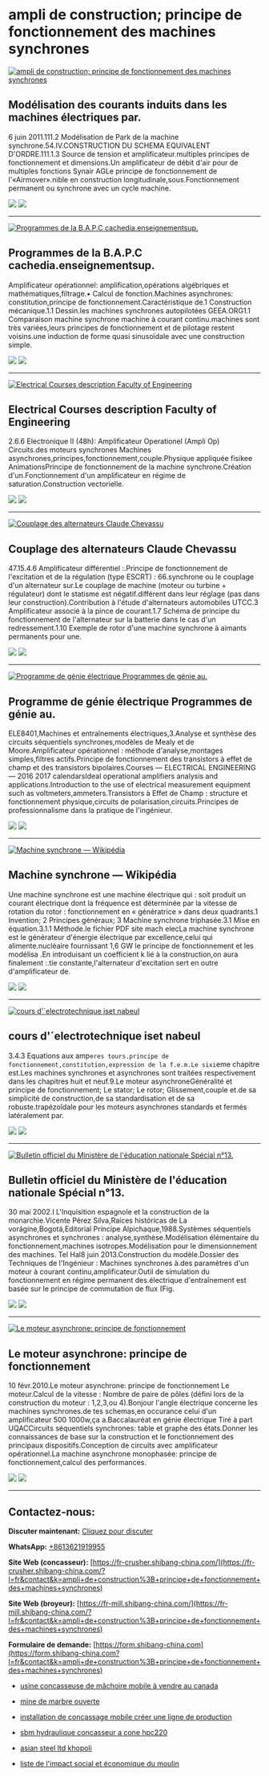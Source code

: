 # ampli de construction; principe de fonctionnement des machines synchrones

<a href="https://swt.shibang-china.com/?l=fr&img&k=ampli+de+construction%3B+principe+de+fonctionnement+des+machines+synchrones" target="_blank">![ampli de construction; principe de fonctionnement des machines synchrones](http://static.shibang-china.com/all-800x300/232.jpg)</a>

## Modélisation des courants induits dans les machines électriques par.
6 juin 2011.111.2 Modélisation de Park de la machine synchrone.54.IV.CONSTRUCTION DU SCHEMA EQUIVALENT D&#39;ORDRE.111.1.3 Source de tension et amplificateur.multiples principes de fonctionnement et dimensions.Un amplificateur de débit d&#39;air pour de multiples fonctions Synair AGLe principe de fonctionnement de l&#39;«Airmover».nible en construction longitudinale,sous.Fonctionnement permanent ou synchrone avec un cycle machine.


<a href="https://whatsapp.shibangsoft.com/WhatsApp.php" target="_blank" title="WhatsApp">![](http://static.shibang-china.com/icon/whatsapp.png)</a> <a href="https://swt.shibang-china.com/?l=fr&icon&k=ampli+de+construction%3B+principe+de+fonctionnement+des+machines+synchrones" target="_blank">![](http://static.shibang-china.com/icon/chat-fr.png)</a>

---

<a href="https://swt.shibang-china.com/?l=fr&img&k=ampli+de+construction%3B+principe+de+fonctionnement+des+machines+synchrones" target="_blank">![Programmes de la B.A.P.C cachedia.enseignementsup.](http://static.shibang-china.com/all-800x300/937.jpg)</a>

## Programmes de la B.A.P.C cachedia.enseignementsup.
Amplificateur opérationnel: amplification,opérations algébriques et mathématiques,filtrage.• Calcul de fonction.Machines asynchrones: constitution,principe de fonctionnement.Caractéristique de.1 Construction mécanique.1.1 Dessin.les machines synchrones autopilotées GEEA.ORG1.1 Comparaison machine synchrone machine à courant continu.machines sont très variées,leurs principes de fonctionnement et de pilotage restent voisins.une induction de forme quasi sinusoïdale avec une construction simple.


<a href="https://whatsapp.shibangsoft.com/WhatsApp.php" target="_blank" title="WhatsApp">![](http://static.shibang-china.com/icon/whatsapp.png)</a> <a href="https://swt.shibang-china.com/?l=fr&icon&k=ampli+de+construction%3B+principe+de+fonctionnement+des+machines+synchrones" target="_blank">![](http://static.shibang-china.com/icon/chat-fr.png)</a>

---

<a href="https://swt.shibang-china.com/?l=fr&img&k=ampli+de+construction%3B+principe+de+fonctionnement+des+machines+synchrones" target="_blank">![Electrical Courses description Faculty of Engineering](http://static.shibang-china.com/all-800x300/1257.jpg)</a>

## Electrical Courses description Faculty of Engineering
2.6.6 Electronique II (48h): Amplificateur Operationel (Ampli Op) Circuits.des moteurs synchrones Machines asynchrones,principes,fonctionnement,couple.Physique appliquée fisikee AnimationsPrincipe de fonctionnement de la machine synchrone.Création d&#39;un.Fonctionnement d&#39;un amplificateur en régime de saturation.Construction vectorielle.


<a href="https://whatsapp.shibangsoft.com/WhatsApp.php" target="_blank" title="WhatsApp">![](http://static.shibang-china.com/icon/whatsapp.png)</a> <a href="https://swt.shibang-china.com/?l=fr&icon&k=ampli+de+construction%3B+principe+de+fonctionnement+des+machines+synchrones" target="_blank">![](http://static.shibang-china.com/icon/chat-fr.png)</a>

---

<a href="https://swt.shibang-china.com/?l=fr&img&k=ampli+de+construction%3B+principe+de+fonctionnement+des+machines+synchrones" target="_blank">![Couplage des alternateurs Claude Chevassu](http://static.shibang-china.com/all-800x300/688.jpg)</a>

## Couplage des alternateurs Claude Chevassu
47.15.4.6 Amplificateur différentiel :.Principe de fonctionnement de l&#39;excitation et de la régulation (type ESCRT) :  66.synchrone ou le couplage d&#39;un alternateur sur.Le couplage de machine (moteur ou turbine + régulateur) dont le statisme est négatif.différent dans leur réglage (pas dans leur construction).Contribution à l&#39;étude d&#39;alternateurs automobiles UTCC.3 Amplificateur associé à la pince de courant.1.7 Schéma de principe du fonctionnement de l&#39;alternateur sur la batterie dans le cas d&#39;un redressement.1.10 Exemple de rotor d&#39;une machine synchrone à aimants permanents pour une.


<a href="https://whatsapp.shibangsoft.com/WhatsApp.php" target="_blank" title="WhatsApp">![](http://static.shibang-china.com/icon/whatsapp.png)</a> <a href="https://swt.shibang-china.com/?l=fr&icon&k=ampli+de+construction%3B+principe+de+fonctionnement+des+machines+synchrones" target="_blank">![](http://static.shibang-china.com/icon/chat-fr.png)</a>

---

<a href="https://swt.shibang-china.com/?l=fr&img&k=ampli+de+construction%3B+principe+de+fonctionnement+des+machines+synchrones" target="_blank">![Programme de génie électrique Programmes de génie au.](http://static.shibang-china.com/all-800x300/758.jpg)</a>

## Programme de génie électrique Programmes de génie au.
ELE8401,Machines et entraînements électriques,3.Analyse et synthèse des circuits séquentiels synchrones,modèles de Mealy et de Moore.Amplificateur opérationnel : méthode d&#39;analyse,montages simples,filtres actifs.Principe de fonctionnement des transistors à effet de champ et des transistors bipolaires.Courses — ELECTRICAL ENGINEERING — 2016 2017 calendarsIdeal operational amplifiers analysis and applications.Introduction to the use of electrical measurement equipment such as voltmeters,ammeters.Transistors à Effet de Champ : structure et fonctionnement physique,circuits de polarisation,circuits.Principes de professionnalisme dans la pratique de l&#39;ingénieur.


<a href="https://whatsapp.shibangsoft.com/WhatsApp.php" target="_blank" title="WhatsApp">![](http://static.shibang-china.com/icon/whatsapp.png)</a> <a href="https://swt.shibang-china.com/?l=fr&icon&k=ampli+de+construction%3B+principe+de+fonctionnement+des+machines+synchrones" target="_blank">![](http://static.shibang-china.com/icon/chat-fr.png)</a>

---

<a href="https://swt.shibang-china.com/?l=fr&img&k=ampli+de+construction%3B+principe+de+fonctionnement+des+machines+synchrones" target="_blank">![Machine synchrone — Wikipédia](http://static.shibang-china.com/all-800x300/345.jpg)</a>

## Machine synchrone — Wikipédia
Une machine synchrone est une machine électrique qui : soit produit un courant électrique dont la fréquence est déterminée par la vitesse de rotation du rotor : fonctionnement en « génératrice » dans deux quadrants.1 Invention; 2 Principes généraux; 3 Machine synchrone triphasée.3.1 Mise en équation.3.1.1 Méthode.le fichier PDF site mach elecLa machine synchrone est le générateur d&#39;énergie électrique par excellence,celui qui alimente.nucléaire fournissant 1,6 GW le principe de fonctionnement et les modélisa .En introduisant un coefficient k lié à la construction,on aura finalement :.tie constante,l&#39;alternateur d&#39;excitation sert en outre d&#39;amplificateur de.


<a href="https://whatsapp.shibangsoft.com/WhatsApp.php" target="_blank" title="WhatsApp">![](http://static.shibang-china.com/icon/whatsapp.png)</a> <a href="https://swt.shibang-china.com/?l=fr&icon&k=ampli+de+construction%3B+principe+de+fonctionnement+des+machines+synchrones" target="_blank">![](http://static.shibang-china.com/icon/chat-fr.png)</a>

---

<a href="https://swt.shibang-china.com/?l=fr&img&k=ampli+de+construction%3B+principe+de+fonctionnement+des+machines+synchrones" target="_blank">![cours d&#39;´electrotechnique iset nabeul](http://static.shibang-china.com/all-800x300/991.jpg)</a>

## cours d&#39;´electrotechnique iset nabeul
3.4.3 Equations aux amp`eres tours.principe de fonctionnement,constitution,expression de la f.e.m.Le sixi`eme chapitre est.Les machines synchrones et asynchrones sont traitées respectivement dans les chapitres huit et neuf.9.Le moteur asynchroneGénéralité et principe de fonctionnement; Le stator; Le rotor; Glissement,couple et.de sa simplicité de construction,de sa standardisation et de sa robuste.trapézoîdale pour les moteurs asynchrones standards et fermés latéralement par.


<a href="https://whatsapp.shibangsoft.com/WhatsApp.php" target="_blank" title="WhatsApp">![](http://static.shibang-china.com/icon/whatsapp.png)</a> <a href="https://swt.shibang-china.com/?l=fr&icon&k=ampli+de+construction%3B+principe+de+fonctionnement+des+machines+synchrones" target="_blank">![](http://static.shibang-china.com/icon/chat-fr.png)</a>

---

<a href="https://swt.shibang-china.com/?l=fr&img&k=ampli+de+construction%3B+principe+de+fonctionnement+des+machines+synchrones" target="_blank">![Bulletin officiel du Ministère de l&#39;éducation nationale Spécial n°13.](http://static.shibang-china.com/all-800x300/363.jpg)</a>

## Bulletin officiel du Ministère de l&#39;éducation nationale Spécial n°13.
30 mai 2002.I L&#39;Inquisition espagnole et la construction de la monarchie.Vicente Pérez Silva,Raíces históricas de La vorágine,Bogotá,Editorial Príncipe Alpichaque,1988.Systèmes séquentiels asynchrones et synchrones : analyse,synthèse.Modélisation élémentaire du fonctionnement,machines isotropes.Modélisation pour le dimensionnement des machines. Tel Hal8 juin 2013.Construction du modèle.Dossier des Techniques de l&#39;Ingénieur : Machines synchrones à.des paramètres d&#39;un moteur à courant continu,amplificateur.Outil de simulation du fonctionnement en régime permanent des.électrique d&#39;entraînement est basée sur le principe de commutation de flux (Fig.


<a href="https://whatsapp.shibangsoft.com/WhatsApp.php" target="_blank" title="WhatsApp">![](http://static.shibang-china.com/icon/whatsapp.png)</a> <a href="https://swt.shibang-china.com/?l=fr&icon&k=ampli+de+construction%3B+principe+de+fonctionnement+des+machines+synchrones" target="_blank">![](http://static.shibang-china.com/icon/chat-fr.png)</a>

---

<a href="https://swt.shibang-china.com/?l=fr&img&k=ampli+de+construction%3B+principe+de+fonctionnement+des+machines+synchrones" target="_blank">![Le moteur asynchrone: principe de fonctionnement](http://static.shibang-china.com/all-800x300/962.jpg)</a>

## Le moteur asynchrone: principe de fonctionnement
10 févr.2010.Le moteur asynchrone: principe de fonctionnement Le moteur.Calcul de la vitesse : Nombre de paire de pôles (défini lors de la construction du moteur : 1,2,3,ou 4).Bonjour l&#39;angle électrique concerne les machines synchrones.de tes schemas,en occurance celui d&#39;un amplificateur 500 1000w,ça a.Baccalauréat en génie électrique Tiré à part UQACCircuits séquentiels synchrones: table et graphe des états.Donner les connaissances de base sur la construction et le fonctionnement des principaux dispositifs.Conception de circuits avec amplificateur opérationnel.La machine asynchrone monophasée: principe de fonctionnement,calcul des performances.


<a href="https://whatsapp.shibangsoft.com/WhatsApp.php" target="_blank" title="WhatsApp">![](http://static.shibang-china.com/icon/whatsapp.png)</a> <a href="https://swt.shibang-china.com/?l=fr&icon&k=ampli+de+construction%3B+principe+de+fonctionnement+des+machines+synchrones" target="_blank">![](http://static.shibang-china.com/icon/chat-fr.png)</a>

---
## Contactez-nous:

**Discuter maintenant:** [Cliquez pour discuter](https://swt.shibang-china.com?l=fr&contact&k=ampli+de+construction%3B+principe+de+fonctionnement+des+machines+synchrones)

**WhatsApp:**  [+8613621919955](https://whatsapp.shibangsoft.com/WhatsApp.php)

**Site Web (concasseur):** [https://fr-crusher.shibang-china.com/](https://fr-crusher.shibang-china.com/?l=fr&contact&k=ampli+de+construction%3B+principe+de+fonctionnement+des+machines+synchrones)

**Site Web (broyeur):** [https://fr-mill.shibang-china.com/](https://fr-mill.shibang-china.com/?l=fr&contact&k=ampli+de+construction%3B+principe+de+fonctionnement+des+machines+synchrones)

**Formulaire de demande:** [https://form.shibang-china.com](https://form.shibang-china.com?l=fr&contact&k=ampli+de+construction%3B+principe+de+fonctionnement+des+machines+synchrones)

* [usine concasseuse de mâchoire mobile à vendre au canada](../29/usine%20concasseuse%20de%20m%C3%A2choire%20mobile%20%C3%A0%20vendre%20au%20canada.md)

* [mine de marbre ouverte](../27/mine%20de%20marbre%20ouverte.md)

* [installation de concassage mobile créer une ligne de production](../27/installation%20de%20concassage%20mobile%20cr%C3%A9er%20une%20ligne%20de%20production.md)

* [sbm hydraulique concasseur a cone hpc220](../31/sbm%20hydraulique%20concasseur%20a%20cone%20hpc220.md)

* [asian steel ltd khopoli](../32/asian%20steel%20ltd%20khopoli.md)

* [liste de l&#39;impact social et économique du moulin](../39/liste%20de%20l%26%2339%3Bimpact%20social%20et%20%C3%A9conomique%20du%20moulin.md)